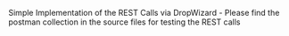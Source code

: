 Simple Implementation of the REST Calls via DropWizard - Please find the postman collection in the source files for testing the REST calls
